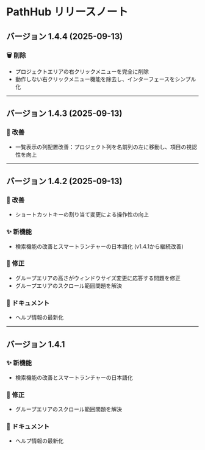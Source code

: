 # PathHub リリースノート

## バージョン 1.4.4 (2025-09-13)

### 🗑️ 削除
- プロジェクトエリアの右クリックメニューを完全に削除
- 動作しない右クリックメニュー機能を除去し、インターフェースをシンプル化

---

## バージョン 1.4.3 (2025-09-13)

### 🔧 改善
- 一覧表示の列配置改善：プロジェクト列を名前列の左に移動し、項目の視認性を向上

---

## バージョン 1.4.2 (2025-09-13)

### 🔧 改善
- ショートカットキーの割り当て変更による操作性の向上

### ✨ 新機能
- 検索機能の改善とスマートランチャーの日本語化 (v1.4.1から継続改善)

### 🐛 修正
- グループエリアの高さがウィンドウサイズ変更に応答する問題を修正
- グループエリアのスクロール範囲問題を解決

### 📖 ドキュメント
- ヘルプ情報の最新化

---

## バージョン 1.4.1

### ✨ 新機能
- 検索機能の改善とスマートランチャーの日本語化

### 🐛 修正
- グループエリアのスクロール範囲問題を解決

### 📖 ドキュメント
- ヘルプ情報の最新化